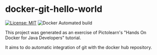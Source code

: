 # docker-git-hello-world

[![License: MIT](https://img.shields.io/badge/License-MIT-yellow.svg)](https://opensource.org/licenses/MIT) ![Docker Automated build](https://img.shields.io/docker/automated/itiburski/docker-git-hello-world)

This project was generated as an exercise of Pictolearn's "Hands On Docker for Java Developers" tutorial.

It aims to do automatic integration of git with the docker hub repository.
